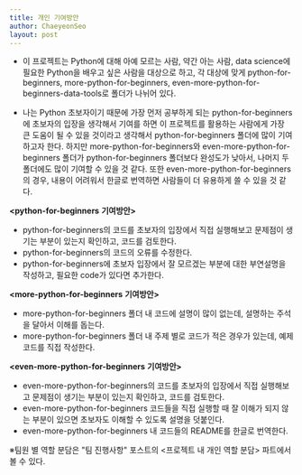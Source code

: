 ```yaml
---
title: 개인 기여방안
author: ChaeyeonSeo
layout: post
---
```


- 이 프로젝트는 Python에 대해 아예 모르는 사람, 약간 아는 사람, data science에 필요한 Python을 배우고 싶은 사람을 대상으로 하고, 각 대상에 맞게 python-for-beginners, more-python-for-beginners, even-more-python-for-beginners-data-tools로 폴더가 나뉘어 있다.

- 나는 Python 초보자이기 때문에 가장 먼저 공부하게 되는 python-for-beginners에 초보자의 입장을 생각해서 기여를 하면 이 프로젝트를 활용하는 사람에게 가장 큰 도움이 될 수 있을 것이라고 생각해서 python-for-beginners 폴더에 많이 기여하고자 한다. 하지만 more-python-for-beginners와 even-more-python-for-beginners 폴더가 python-for-beginners 폴더보다 완성도가 낮아서, 나머지 두 폴더에도 많이 기여할 수 있을 것 같다. 또한 even-more-python-for-beginners의 경우, 내용이 어려워서 한글로 번역하면 사람들이 더 유용하게 쓸 수 있을 것 같다.



**<python-for-beginners** **기여방안>**
- python-for-beginners의 코드를 초보자의 입장에서 직접 실행해보고 문제점이 생기는 부분이 있는지 확인하고, 코드를 검토한다.
- python-for-beginners의 코드의 오류를 수정한다.
- python-for-beginners에 초보자 입장에서 잘 모르겠는 부분에 대한 부연설명을 작성하고, 필요한 code가 있다면 추가한다.


**<more-python-for-beginners** **기여방안>**
- more-python-for-beginners 폴더 내 코드에 설명이 많이 없는데, 설명하는 주석을 달아서 이해를 돕는다.
- more-python-for-beginners 폴더 내 주제 별로 코드가 적은 경우가 있는데, 예제 코드를 직접 작성한다.


**<even-more-python-for-beginners** **기여방안>**
- even-more-python-for-beginners의 코드를 초보자의 입장에서 직접 실행해보고 문제점이 생기는 부분이 있는지 확인하고, 코드를 검토한다.
- even-more-python-for-beginners 코드들을 직접 실행할 때 잘 이해가 되지 않는 부분이 있으면 초보자도 이해할 수 있도록 설명을 덧붙인다.
- even-more-python-for-beginners 내 코드들의 README를 한글로 번역한다.



※팀원 별 역할 분담은 "팀 진행사항" 포스트의 <프로젝트 내 개인 역할 분담> 파트에서 볼 수 있다.
